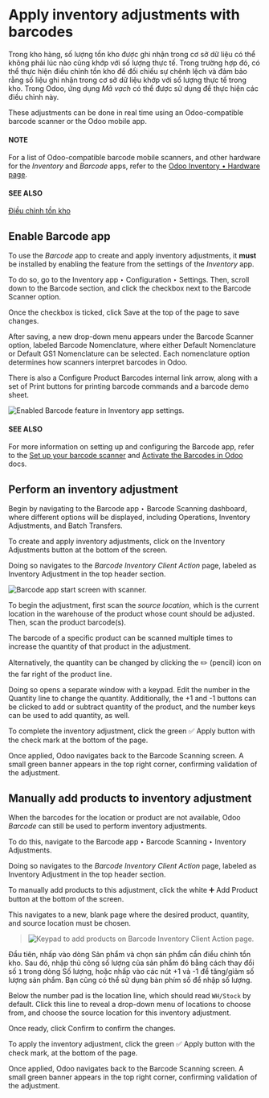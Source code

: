 # Apply inventory adjustments with barcodes

Trong kho hàng, số lượng tồn kho được ghi nhận trong cơ sở dữ liệu có thể không phải lúc nào cũng khớp với số lượng thực tế. Trong trường hợp đó, có thể thực hiện điều chỉnh tồn kho để đối chiếu sự chênh lệch và đảm bảo rằng số liệu ghi nhận trong cơ sở dữ liệu khớp với số lượng thực tế trong kho. Trong Odoo, ứng dụng *Mã vạch* có thể được sử dụng để thực hiện các điều chỉnh này.

These adjustments can be done in real time using an Odoo-compatible barcode scanner or the Odoo
mobile app.

#### NOTE
For a list of Odoo-compatible barcode mobile scanners, and other hardware for the *Inventory* and
*Barcode* apps, refer to the [Odoo Inventory • Hardware page](https://www.odoo.com/app/inventory-hardware).

#### SEE ALSO
[Điều chỉnh tồn kho](../../inventory/warehouses_storage/inventory_management/count_products.md)

## Enable Barcode app

To use the *Barcode* app to create and apply inventory adjustments, it **must** be installed by
enabling the feature from the settings of the *Inventory* app.

To do so, go to the Inventory app ‣ Configuration ‣ Settings. Then, scroll down
to the Barcode section, and click the checkbox next to the Barcode Scanner
option.

Once the checkbox is ticked, click Save at the top of the page to save changes.

After saving, a new drop-down menu appears under the Barcode Scanner option, labeled
Barcode Nomenclature, where either Default Nomenclature or
Default GS1 Nomenclature can be selected. Each nomenclature option determines how
scanners interpret barcodes in Odoo.

There is also a Configure Product Barcodes internal link arrow, along with a set of
Print buttons for printing barcode commands and a barcode demo sheet.

![Enabled Barcode feature in Inventory app settings.](applications/inventory_and_mrp/barcode/operations/adjustments/adjustments-barcode-setting.png)

#### SEE ALSO
For more information on setting up and configuring the Barcode app, refer to the
[Set up your barcode scanner](../setup/hardware.md) and [Activate the Barcodes in Odoo](../setup/software.md) docs.

## Perform an inventory adjustment

Begin by navigating to the Barcode app ‣ Barcode Scanning dashboard, where
different options will be displayed, including Operations, Inventory
Adjustments, and Batch Transfers.

To create and apply inventory adjustments, click on the Inventory Adjustments button at
the bottom of the screen.

Doing so navigates to the *Barcode Inventory Client Action* page, labeled as Inventory
Adjustment in the top header section.

![Barcode app start screen with scanner.](applications/inventory_and_mrp/barcode/operations/adjustments/adjustments-barcode-scanner.png)

To begin the adjustment, first scan the *source location*, which is the current location in the
warehouse of the product whose count should be adjusted. Then, scan the product barcode(s).

The barcode of a specific product can be scanned multiple times to increase the quantity of that
product in the adjustment.

Alternatively, the quantity can be changed by clicking the ✏️ (pencil) icon on the far
right of the product line.

Doing so opens a separate window with a keypad. Edit the number in the Quantity line to
change the quantity. Additionally, the +1 and -1 buttons can be clicked to
add or subtract quantity of the product, and the number keys can be used to add quantity, as well.

To complete the inventory adjustment, click the green ✅ Apply button with the check mark
at the bottom of the page.

Once applied, Odoo navigates back to the Barcode Scanning screen. A small green banner
appears in the top right corner, confirming validation of the adjustment.

## Manually add products to inventory adjustment

When the barcodes for the location or product are not available, Odoo *Barcode* can still be used to
perform inventory adjustments.

To do this, navigate to the Barcode app ‣ Barcode Scanning ‣ Inventory
Adjustments.

Doing so navigates to the *Barcode Inventory Client Action* page, labeled as Inventory
Adjustment in the top header section.

To manually add products to this adjustment, click the white ➕ Add Product button at the
bottom of the screen.

This navigates to a new, blank page where the desired product, quantity, and source location must be
chosen.

> ![Keypad to add products on Barcode Inventory Client Action page.](applications/inventory_and_mrp/barcode/operations/adjustments/adjustments-keypad.png)

Đầu tiên, nhấp vào dòng Sản phẩm và chọn sản phẩm cần điều chỉnh tồn kho. Sau đó, nhập thủ công số lượng của sản phẩm đó bằng cách thay đổi số `1` trong dòng Số lượng, hoặc nhấp vào các nút +1 và -1 để tăng/giảm số lượng sản phẩm. Bạn cũng có thể sử dụng bàn phím số để nhập số lượng.

Below the number pad is the location line, which should read `WH/Stock` by default.
Click this line to reveal a drop-down menu of locations to choose from, and choose the
source location for this inventory adjustment.

Once ready, click Confirm to confirm the changes.

To apply the inventory adjustment, click the green ✅ Apply button with the check mark,
at the bottom of the page.

Once applied, Odoo navigates back to the Barcode Scanning screen. A small green banner
appears in the top right corner, confirming validation of the adjustment.

